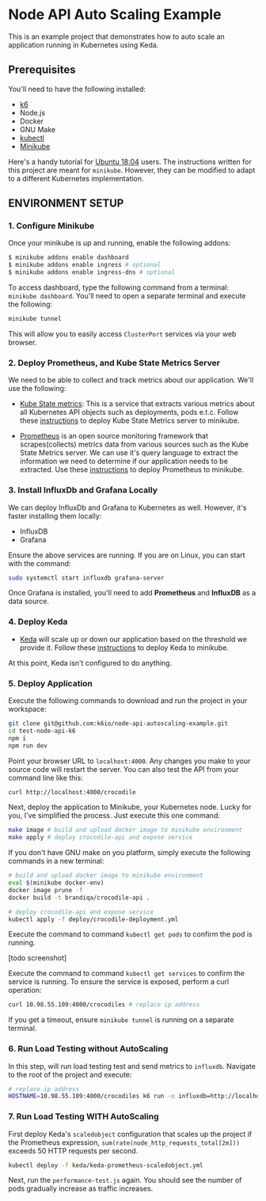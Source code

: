 # Node API Auto Scaling Example

This is an example project that demonstrates how to auto scale an application running in Kubernetes using Keda.

## Prerequisites

You'll need to have the following installed:

- [k6](https://k6.io/docs/getting-started/installation)
- Node.js
- Docker
- GNU Make
- [kubectl](https://kubernetes.io/docs/tasks/tools/install-kubectl/)
- [Minikube](https://kubernetes.io/docs/tasks/tools/install-minikube/)

Here's a handy tutorial for [Ubuntu 18:04](https://computingforgeeks.com/how-to-install-minikube-on-ubuntu-18-04/) users. The instructions written for this project are meant for `minikube`. However, they can be modified to adapt to a different Kubernetes implementation.

## ENVIRONMENT SETUP

### 1. Configure Minikube

Once your minikube is up and running, enable the following addons:

```bash
$ minikube addons enable dashboard
$ minikube addons enable ingress # optional
$ minikube addons enable ingress-dns # optional
```

To access dashboard, type the following command from a terminal: `minikube dashboard`. You'll need to open a separate terminal and execute the following:

```bash
minikube tunnel
```

This will allow you to easily access `ClusterPort` services via your web browser.

### 2. Deploy Prometheus, and Kube State Metrics Server

We need to be able to collect and track metrics about our application. We'll use the following:

- [Kube State metrics](https://github.com/kubernetes/kube-state-metrics): This is a service that extracts various metrics about all Kubernetes API objects such as deployments, pods e.t.c. Follow these [instructions](https://devopscube.com/setup-kube-state-metrics/) to deploy Kube State Metrics server to minikube.

- [Prometheus](https://prometheus.io/) is an open source monitoring framework that scrapes(collects) metrics data from various sources such as the Kube State Metrics server. We can use it's query language to extract the information we need to determine if our application needs to be extracted. Use these [instructions](https://devopscube.com/setup-prometheus-monitoring-on-kubernetes/) to deploy Prometheus to minikube.

### 3. Install InfluxDb and Grafana Locally

We can deploy InfluxDb and Grafana to Kubernetes as well. However, it's faster installing them locally:

- InfluxDB
- Grafana

Ensure the above services are running. If you are on Linux, you can start with the command:

```bash
sudo systemctl start influxdb grafana-server
```

Once Grafana is installed, you'll need to add **Prometheus** and **InfluxDB** as a data source.

### 4. Deploy Keda

- [Keda]() will scale up or down our application based on the threshold we provide it. Follow these [instructions](https://keda.sh/docs/deploy/#yaml) to deploy Keda to minikube.

At this point, Keda isn't configured to do anything.

### 5. Deploy Application

Execute the following commands to download and run the project in your workspace:

```bash
git clone git@github.com:k6io/node-api-autoscaling-example.git
cd test-node-api-k6
npm i
npm run dev
```

Point your browser URL to `localhost:4000`. Any changes you make to your source code will restart the server. You can also test the API from your command line like this:

```bash
curl http://localhost:4000/crocodile
```

Next, deploy the application to Minikube, your Kubernetes node. Lucky for you, I've simplified the process. Just execute this one command:

```bash
make image # build and upload docker image to minikube environment
make apply # deploy crocodile-api and expose service
```

If you don't have GNU make on you platform, simply execute the following commands in a new terminal:

```bash
# build and upload docker image to minikube environment
eval $(minikube docker-env)
docker image prune -f
docker build -t brandiqa/crocodile-api .

# deploy crocodile-api and expose service
kubectl apply -f deploy/crocodile-deployment.yml
```

Execute the command to command `kubectl get pods` to confirm the pod is running.

[todo screenshot]

Execute the command to command `kubectl get services` to confirm the service is running. To ensure the service is exposed, perform a curl operation:

```bash
curl 10.98.55.109:4000/crocodiles # replace ip address
```

If you get a timeout, ensure `minikube tunnel` is running on a separate terminal.

### 6. Run Load Testing without AutoScaling

In this step, will run load testing test and send metrics to `influxdb`. Navigate to the root of the project and execute:

```bash
# replace ip address
HOSTNAME=10.98.55.109:4000/crocodiles k6 run -o influxdb=http://localhost:8086/k6 performance-test.js
```

### 7. Run Load Testing WITH AutoScaling

First deploy Keda's `scaledobject` configuration that scales up the project if the Prometheus expression, `sum(rate(node_http_requests_total[2m]))` exceeds 50 HTTP requests per second.

```bash
kubectl deploy -f keda/keda-prometheus-scaledobject.yml
```

Next, run the `performance-test.js` again. You should see the number of pods gradually increase as traffic increases.

